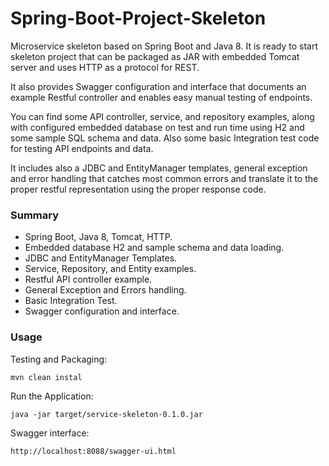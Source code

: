 # Spring-Boot-Project-Skeleton

Microservice skeleton based on Spring Boot and Java 8. It is ready to start skeleton project that can be packaged as JAR with embedded Tomcat server and uses HTTP as a protocol for REST.

It also provides Swagger configuration and interface that documents an example Restful controller and enables easy manual testing of endpoints.

You can find some API controller, service, and repository examples, along with configured embedded database on test and run time using H2 and some sample SQL schema and data. Also some basic Integration test code for testing API endpoints and data.

It includes also a JDBC and EntityManager templates, general exception and error handling that catches most common errors and translate it to the proper restful representation using the proper response code.

### Summary

- Spring Boot, Java 8, Tomcat, HTTP.
- Embedded database H2 and sample schema and data loading.
- JDBC and EntityManager Templates.
- Service, Repository, and Entity examples.
- Restful API controller example.
- General Exception and Errors handling.
- Basic Integration Test.
- Swagger configuration and interface.

### Usage

Testing and Packaging:

```
mvn clean instal
```

Run the Application:

```
java -jar target/service-skeleton-0.1.0.jar
```

Swagger interface:

```
http://localhost:8088/swagger-ui.html
```
